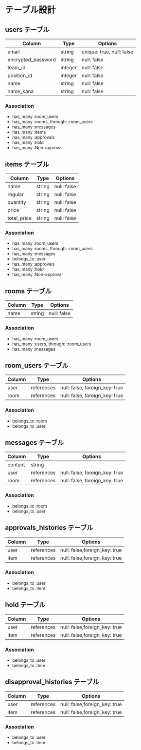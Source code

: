 # テーブル設計

## users テーブル

| Column                     | Type             | Options                        |
| -------------------------- | ---------------- | ------------------------------ |
| email                      | string           | unique: true, null: false      |
| encrypted_password         | string           | null: false                    |
| team_id                    | integer          | null: false                    |
| position_id                | integer          | null: false                    |
| name                       | string           | null: false                    |
| name_kana                  | string           | null: false                    |

### Association

- has_many :room_users
- has_many :rooms, through: :room_users
- has_many :messages
- has_many :items
- has_many :approvals
- has_many :hold
- has_many :Non-approval

## items テーブル

| Column                    | Type             | Options                        |
| ------------------------- | ---------------- | ------------------------------ |
| name                      | string           | null: false                    |
| regular                   | string           | null: false                    |
| quantity                  | string           | null: false                    |
| price                     | string           | null: false                    |
| total_price               | string           | null: false                    |

### Association

- has_many :room_users
- has_many :rooms, through: :room_users
- has_many :messages
- belongs_to :user
- has_many :approvals
- has_many :hold
- has_many :Non-approval

## rooms テーブル

| Column                    | Type             | Options                        |
| ------------------------- | ---------------- | ------------------------------ |
| name                      | string           | null: false                    |

### Association

- has_many :room_users
- has_many :users, through: :room_users
- has_many :messages

## room_users テーブル

| Column                    | Type             | Options                        |
| ------------------------- | ---------------- | ------------------------------ |
| user                      | references       | null: false, foreign_key: true |
| room                      | references       | null: false, foreign_key: true |

### Association

- belongs_to :room
- belongs_to :user

## messages テーブル

| Column                    | Type             | Options                        |
| ------------------------- | ---------------- | ------------------------------ |
| content                   | string           |                                |
| user                      | references       | null: false, foreign_key: true |
| room                      | references       | null: false, foreign_key: true |

### Association

- belongs_to :room
- belongs_to :user

## approvals_histories テーブル

| Column                    | Type             | Options                         |
| ------------------------- | ---------------- | ------------------------------- |
| user                      | references       | null: false,foreign_key: true   |
| item                      | references       | null: false,foreign_key: true   |

### Association
- belongs_to :user
- belongs_to :item

## hold テーブル

| Column                    | Type           | Options                         |
| ------------------------- | -------------- | ------------------------------- |
| user                      | references     | null: false,foreign_key: true   |
| item                      | references     | null: false,foreign_key: true   |

### Association
- belongs_to :user
- belongs_to :item

## disapproval_histories テーブル

| Column                    | Type           | Options                         |
| ------------------------- | -------------- | ------------------------------- |
| user                      | references     | null: false,foreign_key: true   |
| item                      | references     | null: false,foreign_key: true   |

### Association
- belongs_to :user
- belongs_to :item
